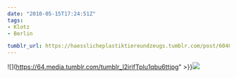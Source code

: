 ```yaml
---
date: "2010-05-15T17:24:51Z"
tags:
- Klotz
- Berlin

tumblr_url: https://haesslicheplastiktiereundzeugs.tumblr.com/post/604000076
---
```

![](https://64.media.tumblr.com/tumblr_l2irifTplu1qbu6ttjpg" >}}![](https://64.media.tumblr.com/tumblr_l2irirtin41qbu6tt.jpg)

